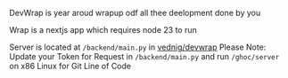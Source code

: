 DevWrap is year aroud wrapup odf all thee deelopment done by you

Wrap is a nextjs app which requires node 23 to run

Server is located at `/backend/main.py` in [vednig/devwrap](https://github.com/vednig/devwrap) 
Please Note: Update your Token for Request in `/backend/main.py` and run `/ghoc/server` on x86 Linux for Git Line of Code
